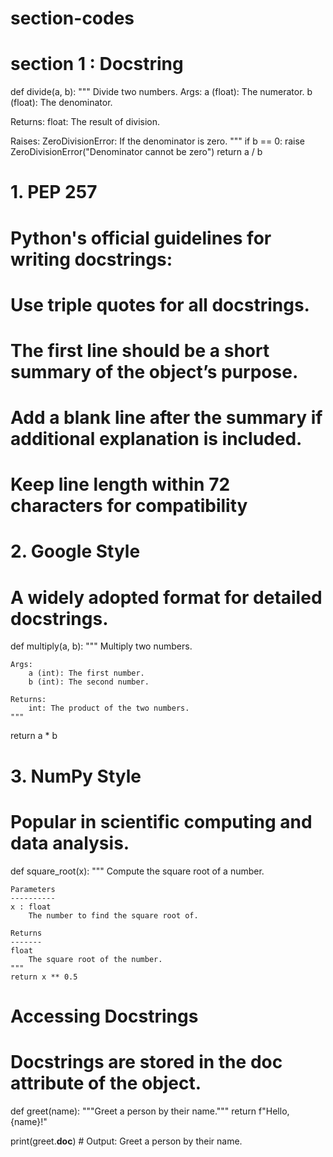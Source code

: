 # section-codes
# section 1 : Docstring
def divide(a, b):
    """
    Divide two numbers.
       Args:
         a (float): The numerator.
         b (float): The denominator.

  Returns:
       float: The result of division.

   Raises:
        ZeroDivisionError: If the denominator is zero.
    """
  if b == 0:
      raise ZeroDivisionError("Denominator cannot be zero")
    return a / b

# 1. PEP 257
# Python's official guidelines for writing docstrings:

# Use triple quotes for all docstrings.
# The first line should be a short summary of the object’s purpose.
# Add a blank line after the summary if additional explanation is included.
# Keep line length within 72 characters for compatibility
# 2. Google Style
# A widely adopted format for detailed docstrings.

def multiply(a, b):
    """
    Multiply two numbers.

    Args:
        a (int): The first number.
        b (int): The second number.

    Returns:
        int: The product of the two numbers.
    """
  return a * b
    
    
# 3. NumPy Style
# Popular in scientific computing and data analysis.

def square_root(x):
    """
    Compute the square root of a number.

    Parameters
    ----------
    x : float
        The number to find the square root of.

    Returns
    -------
    float
        The square root of the number.
    """
    return x ** 0.5
    
    
# Accessing Docstrings
# Docstrings are stored in the __doc__ attribute of the object.

def greet(name):
    """Greet a person by their name."""
    return f"Hello, {name}!"

print(greet.__doc__)  # Output: Greet a person by their name.

 
